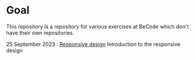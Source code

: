 # Goal
This repository is a repository for various exercises at BeCode which don't have their own repositories.

25 September 2023 : [Responsive design](/responsive/) Introduction to the responsive design
